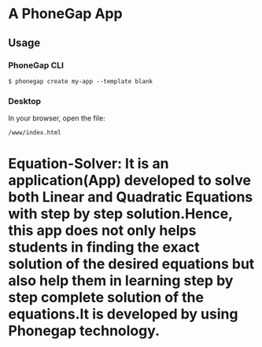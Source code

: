 # A PhoneGap App

## Usage

### PhoneGap CLI

    $ phonegap create my-app --template blank

### Desktop

In your browser, open the file:

    /www/index.html

# Equation-Solver: It is an application(App) developed to solve both Linear and Quadratic Equations with step by step solution.Hence, this app does not only helps students in finding the exact solution of the desired equations but also help them in learning step by step complete solution of the equations.It is developed by using Phonegap technology.

